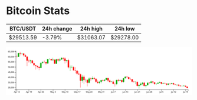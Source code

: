 # Bitcoin Stats

BTC/USDT|24h change|24h high|24h low|
|---|---|---|---|
|$29513.59|-3.79%|$31063.07|$29278.00|

<img src="./chart.svg">
